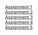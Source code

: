 <a href="1/JS1.html">Assignment 1</a><br>
<a href="2/JS2.html">Assignment 2</a><br>
<a href="3/JS3.html">Assignment 3</a><br>
<a href="4/JS4.html">Assignment 4</a><br>
<a href="5/JS5.html">Assignment 5</a>